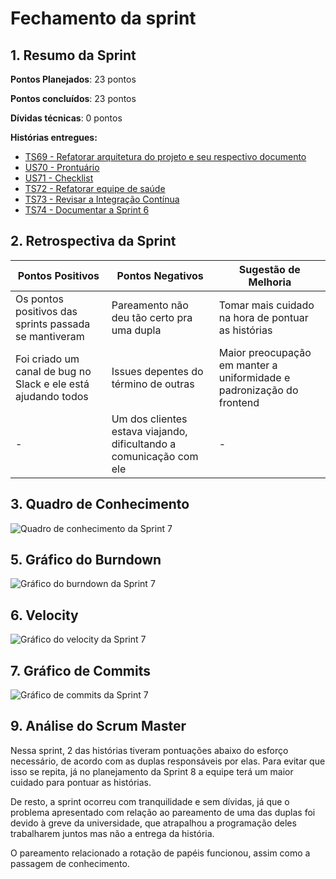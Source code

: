 # Fechamento da sprint

## 1. Resumo da Sprint

__Pontos Planejados__: 23 pontos

__Pontos concluídos__: 23 pontos

__Dívidas técnicas__: 0 pontos

__Histórias entregues:__

- [TS69 - Refatorar arquitetura do projeto e seu respectivo documento](https://github.com/fga-gpp-mds/2018.1-Dr-Down/issues/160)
- [US70 - Prontuário](https://github.com/fga-gpp-mds/2018.1-Dr-Down/issues/161)
- [US71 - Checklist](https://github.com/fga-gpp-mds/2018.1-Dr-Down/issues/162)
- [TS72 - Refatorar equipe de saúde](https://github.com/fga-gpp-mds/2018.1-Dr-Down/issues/163)
- [TS73 - Revisar a Integração Contínua](https://github.com/fga-gpp-mds/2018.1-Dr-Down/issues/164)
- [TS74 - Documentar a Sprint 6](https://github.com/fga-gpp-mds/2018.1-Dr-Down/issues/166)

## 2. Retrospectiva da Sprint

| Pontos Positivos | Pontos Negativos | Sugestão de Melhoria |
| ----- | ----- | ---- |
| Os pontos positivos das sprints passada se mantiveram | Pareamento não deu tão certo pra uma dupla | Tomar mais cuidado na hora de pontuar as histórias |
| Foi criado um canal de bug no Slack e ele está ajudando todos | Issues depentes do término de outras | Maior preocupação em manter a uniformidade e padronização do frontend |
| - | Um dos clientes estava viajando, dificultando a comunicação com ele | - |

## 3. Quadro de Conhecimento

![Quadro de conhecimento da Sprint 7](https://uploaddeimagens.com.br/images/001/398/170/full/quadro_conhecimento_S7.png?1525204302)

## 5. Gráfico do Burndown

![Gráfico do burndown da Sprint 7](https://uploaddeimagens.com.br/images/001/398/174/full/burndown_S7.png?1525204456)

## 6. Velocity

![Gráfico do velocity da Sprint 7](https://uploaddeimagens.com.br/images/001/398/181/full/velocity_S7.png?1525204706)

## 7. Gráfico de Commits

![Gráfico de commits da Sprint 7](https://uploaddeimagens.com.br/images/001/398/189/full/commits_S7.png?1525204960)

## 9. Análise do Scrum Master

Nessa sprint, 2 das histórias tiveram pontuações abaixo do esforço necessário, de acordo com as duplas responsáveis por elas. Para evitar que isso se repita, já no planejamento da Sprint 8 a equipe terá um maior cuidado para pontuar as histórias.

De resto, a sprint ocorreu com tranquilidade e sem dívidas, já que o problema apresentado com relação ao pareamento de uma das duplas foi devido à greve da universidade, que atrapalhou a programação deles trabalharem juntos mas não a entrega da história.

O pareamento relacionado a rotação de papéis funcionou, assim como a passagem de conhecimento.
